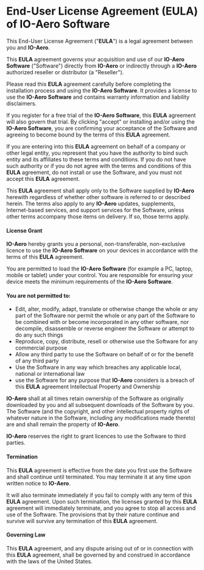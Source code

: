 # End-User License Agreement (EULA) of IO-Aero Software

This End-User License Agreement ("**EULA**") is a legal agreement between you and **IO-Aero**. 

This **EULA** agreement governs your acquisition and use of our **IO-Aero Software** ("Software") directly from **IO-Aero** or indirectly through a **IO-Aero** authorized reseller or distributor (a "Reseller").

Please read this **EULA** agreement carefully before completing the installation process and using the **IO-Aero Software**. 
It provides a license to use the **IO-Aero Software** and contains warranty information and liability disclaimers.

If you register for a free trial of the **IO-Aero Software**, this **EULA** agreement will also govern that trial. 
By clicking "accept" or installing and/or using the **IO-Aero Software**, you are confirming your acceptance of the Software and agreeing to become bound by the terms of this **EULA** agreement.

If you are entering into this **EULA** agreement on behalf of a company or other legal entity, you represent that you have the authority to bind such entity and its affiliates to these terms and conditions. 
If you do not have such authority or if you do not agree with the terms and conditions of this **EULA** agreement, do not install or use the Software, and you must not accept this **EULA** agreement.

This **EULA** agreement shall apply only to the Software supplied by **IO-Aero** herewith regardless of whether other software is referred to or described herein. 
The terms also apply to any **IO-Aero** updates, supplements, Internet-based services, and support services for the Software, unless other terms accompany those items on delivery. 
If so, those terms apply.

#### License Grant

**IO-Aero** hereby grants you a personal, non-transferable, non-exclusive licence to use the **IO-Aero Software** on your devices in accordance with the terms of this **EULA** agreement.

You are permitted to load the **IO-Aero Software** (for example a PC, laptop, mobile or tablet) under your control. 
You are responsible for ensuring your device meets the minimum requirements of the **IO-Aero Software**.

#### You are not permitted to:

* Edit, alter, modify, adapt, translate or otherwise change the whole or any part of the Software nor permit the whole or any part of the Software to be combined with or become incorporated in any other software, nor decompile, disassemble or reverse engineer the Software or attempt to do any such things
* Reproduce, copy, distribute, resell or otherwise use the Software for any commercial purpose
* Allow any third party to use the Software on behalf of or for the benefit of any third party
* Use the Software in any way which breaches any applicable local, national or international law
* use the Software for any purpose that **IO-Aero** considers is a breach of this **EULA** agreement Intellectual Property and Ownership

**IO-Aero** shall at all times retain ownership of the Software as originally downloaded by you and all subsequent downloads of the Software by you. 
The Software (and the copyright, and other intellectual property rights of whatever nature in the Software, including any modifications made thereto) are and shall remain the property of **IO-Aero**.

**IO-Aero** reserves the right to grant licences to use the Software to third parties.

#### Termination

This **EULA** agreement is effective from the date you first use the Software and shall continue until terminated. 
You may terminate it at any time upon written notice to **IO-Aero**.

It will also terminate immediately if you fail to comply with any term of this **EULA** agreement. 
Upon such termination, the licenses granted by this **EULA** agreement will immediately terminate, and you agree to stop all access and use of the Software. 
The provisions that by their nature continue and survive will survive any termination of this **EULA** agreement.

#### Governing Law

This **EULA** agreement, and any dispute arising out of or in connection with this **EULA** agreement, shall be governed by and construed in accordance with the laws of the United States.
